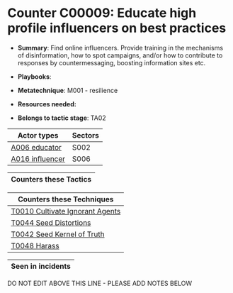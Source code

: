 # Counter C00009: Educate high profile influencers on best practices

* **Summary**: Find online influencers. Provide training in the mechanisms of disinformation, how to spot campaigns, and/or how to contribute to responses by countermessaging, boosting information sites etc. 

* **Playbooks**: 

* **Metatechnique**: M001 - resilience

* **Resources needed:** 

* **Belongs to tactic stage**: TA02


| Actor types | Sectors |
| ----------- | ------- |
| [A006 educator](../../generated_pages/actortypes/A006.md) | S002 |
| [A016 influencer](../../generated_pages/actortypes/A016.md) | S006 |



| Counters these Tactics |
| ---------------------- |



| Counters these Techniques |
| ------------------------- |
| [T0010 Cultivate Ignorant Agents](../../generated_pages/techniques/T0010.md) |
| [T0044 Seed Distortions](../../generated_pages/techniques/T0044.md) |
| [T0042 Seed Kernel of Truth](../../generated_pages/techniques/T0042.md) |
| [T0048 Harass](../../generated_pages/techniques/T0048.md) |



| Seen in incidents |
| ----------------- |


DO NOT EDIT ABOVE THIS LINE - PLEASE ADD NOTES BELOW
